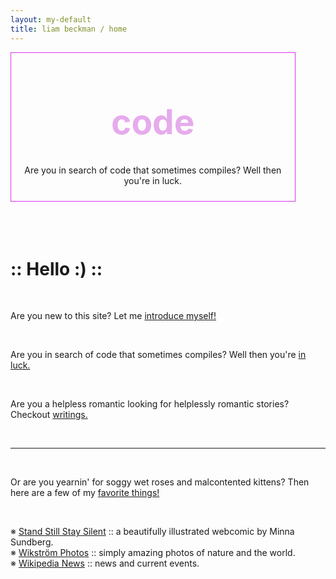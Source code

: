 ```yaml
---
layout: my-default
title: liam beckman / home
---
```



<div class="container">

<div class="fixed" id="featured" style="border: solid 1px #DB34ED; width: 90%; background-image: url('assets/code_example2_pink.png')">
    <h1 style = "text-align:center; font-size: 55px; color: #E6ABED;">code</h1>
    <div class="border-home"></div>
    <p style="text-align: center; padding-bottom: 10px;">Are you in search of code that sometimes compiles? Well then you're in luck.</p>

  </div>


</div>


<br />
<br />
<br />
<!-- <img class="title-image" style="width:50%" src="images/cabin.jpg" alt="Lake Erken Cabin" title="A cozy cabin by Lake Erken!"> -->

<h1 class="highlight-pink"> :: Hello :) :: </h1>
<br />

<!-- <div class="headers"> -->
<p class="headers">Are you new to this site? Let me <a href="/about">introduce myself!</a></p>

<br />

<p class="headers">Are you in search of code that sometimes compiles? Well then you're <a href="/code">in luck.</a></p>

<br />

<p class="headers">Are you a helpless romantic looking for helplessly romantic stories? Checkout <a href="/writings">writings.</a></p>


<br />
<hr />
<br />

<p class="headers">Or are you yearnin' for soggy wet roses and malcontented kittens? Then here are a few of my <a href="#">favorite things!</a></p>

<!-- </div>-->
<br />

※ [Stand Still Stay Silent](https://www.sssscomic.com) :: a beautifully illustrated webcomic by Minna Sundberg. <br />
※ [Wikström Photos](https://www.instagram.com/wikstromnaturfoto/) :: simply amazing photos of nature and the world. <br />
※ [Wikipedia News](https://en.wikipedia.org/wiki/Portal:Current_events) :: news and current events. <br />

